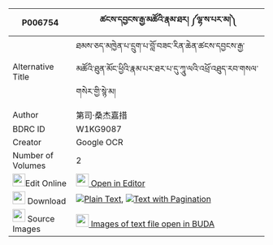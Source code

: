 |P006754|ཚངས་དབྱངས་རྒྱ་མཚོའི་རྣམ་ཐར། ༼ལྷ་ས་པར་མ།༽ 
| --- | --- 
|Alternative Title |ཐམས་ཅད་མཁྱེན་པ་དྲུག་པ་བློ་བཟང་རིན་ཆེན་ཚངས་དབྱངས་རྒྱ་མཚོའི་ཐུན་མོང་ཕྱིའི་རྣམ་པར་ཐར་པ་དུ་ཀཱུ་ལའི་འཕྲོ་འཐུད་རབ་གསལ་གསེར་གྱི་སྙེ་མ།
|Author| 第司·桑杰嘉措
|BDRC ID | W1KG9087
|Creator | Google OCR
|Number of Volumes| 2
|<img width="25" src="https://img.icons8.com/color/25/000000/edit-property.png">Edit Online| [<img width="25" src="https://avatars.githubusercontent.com/u/45091458?s=200&v=4"> Open in Editor](http://editor.openpecha.org/P006754)
|<img width="25" src="https://img.icons8.com/fluent/48/000000/download-2.png"/>  Download | [![](https://img.icons8.com/color/20/000000/txt.png)Plain Text](https://github.com/Openpecha/P006754/releases/download/v1/tsangyang_gyatso_i_namtar_lhas_plain_P006754.zip), [![](https://img.icons8.com/color/20/000000/txt.png)Text with Pagination](https://github.com/Openpecha/P006754/releases/download/v1/tsangyang_gyatso_i_namtar_lhas_pages_P006754.zip)
|<img width="25" src="https://img.icons8.com/plasticine/100/000000/pictures-folder.png"/>  Source Images | [<img width="25" src="https://library.bdrc.io/icons/BUDA-small.svg"> Images of text file open in BUDA](https://library.bdrc.io/show/bdr:W1KG9087)